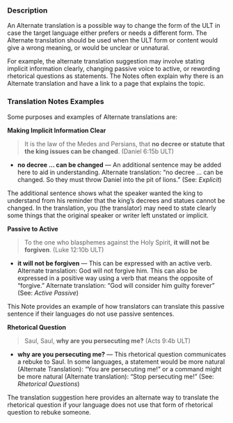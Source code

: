 ### Description

An Alternate translation is a possible way to change the form of the ULT in case the target language either prefers or needs a different form. The Alternate translation should be used when the ULT form or content would give a wrong meaning, or would be unclear or unnatural.

For example, the alternate translation suggestion may involve stating implicit information clearly, changing passive voice to active, or rewording rhetorical questions as statements. The Notes often explain why there is an Alternate translation and have a link to a page that explains the topic.

### Translation Notes Examples

Some purposes and examples of Alternate translations are:

**Making Implicit Information Clear**

> It is the law of the Medes and Persians, that **no decree or statute that the king issues can be changed**. (Daniel 6:15b ULT)
>
>

* **no decree … can be changed** — An additional sentence may be added here to aid in understanding. Alternate translation: “no decree … can be changed. So they must throw Daniel into the pit of lions.” (See: *Explicit*)

The additional sentence shows what the speaker wanted the king to understand from his reminder that the king’s decrees and statues cannot be changed. In the translation, you (the translator) may need to state clearly some things that the original speaker or writer left unstated or implicit.

**Passive to Active**

> To the one who blasphemes against the Holy Spirit, **it will not be forgiven**. (Luke 12:10b ULT)

* **it will not be forgiven** — This can be expressed with an active verb. Alternate translation: God will not forgive him. This can also be expressed in a positive way using a verb that means the opposite of “forgive.” Alternate translation: “God will consider him guilty forever” (See: *Active Passive*)

This Note provides an example of how translators can translate this passive sentence if their languages do not use passive sentences.

**Rhetorical Question**

> Saul, Saul, **why are you persecuting me?** (Acts 9:4b ULT)

* **why are you persecuting me?** — This rhetorical question communicates a rebuke to Saul. In some languages, a statement would be more natural (Alternate Translation): “You are persecuting me!” or a command might be more natural (Alternate translation): “Stop persecuting me!” (See: *Rhetorical Questions*)

The translation suggestion here provides an alternate way to translate the rhetorical question if your language does not use that form of rhetorical question to rebuke someone.
